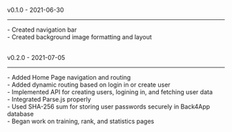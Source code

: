 v0.1.0 - 2021-06-30
<hr/>
- Created navigation bar <br/>
- Created background image formatting and layout <br/>
<br/>

v0.2.0 - 2021-07-05
<hr/>
- Added Home Page navigation and routing <br/>
- Added dynamic routing based on login in or create user <br/>
- Implemented API for creating users, logining in, and fetching user data <br/>
- Integrated Parse.js properly  <br/>
- Used SHA-256 sum for storing user passwords securely in Back4App database <br/>
- Began work on training, rank, and statistics pages <br/>


